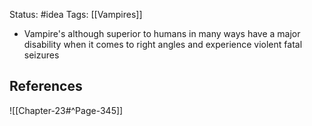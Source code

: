 Status: #idea
Tags: [[Vampires]]

* Vampire's although superior to humans in many ways have a major disability when it comes to right angles and experience violent fatal seizures

## References

![[Chapter-23#^Page-345]] 